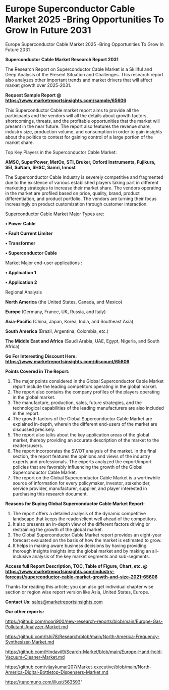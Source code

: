 # Europe Superconductor Cable Market 2025 -Bring Opportunities To Grow In Future 2031
Europe Superconductor Cable Market 2025 -Bring Opportunities To Grow In Future 2031

<strong>Superconductor Cable Market Research Report 2031</strong>

The Research Report on Superconductor Cable Market is a Skillful and Deep Analysis of the Present Situation and Challenges. This research report also analyzes other important trends and market drivers that will affect market growth over 2025-2031.

<strong>Request Sample Report @ <a href=https://www.marketreportsinsights.com/sample/65606>https://www.marketreportsinsights.com/sample/65606</a></strong>

This Superconductor Cable market report aims to provide all the participants and the vendors will all the details about growth factors, shortcomings, threats, and the profitable opportunities that the market will present in the near future. The report also features the revenue share, industry size, production volume, and consumption in order to gain insights about the politics to contest for gaining control of a large portion of the market share.

Top Key Players in the Superconductor Cable Market:

<strong>AMSC, SuperPower, MetOx, STI, Bruker, Oxford Instruments, Fujikura, SEI, SuNam, SHSC, Samri, Innost</strong>

The Superconductor Cable Industry is severely competitive and fragmented due to the existence of various established players taking part in different marketing strategies to increase their market share. The vendors operating in the market are profiled based on price, quality, brand, product differentiation, and product portfolio. The vendors are turning their focus increasingly on product customization through customer interaction.

Superconductor Cable Market Major Types are:

<strong>• Power Cable

• Fault Current Limiter

• Transformer

• Superconductor Cable</strong>

Market Major end-user applications :

<strong>• Application 1

• Application 2</strong>

Regional Analysis

</u><strong><b>North America</b></strong> (the United States, Canada, and Mexico)

<strong><b>Europe </b></strong>(Germany, France, UK, Russia, and Italy)

<strong><b>Asia-Pacific</b></strong> (China, Japan, Korea, India, and Southeast Asia)

<strong><b>South America</b></strong> (Brazil, Argentina, Colombia, etc.)

<strong><b>The Middle East and Africa</b></strong> (Saudi Arabia, UAE, Egypt, Nigeria, and South Africa)

<strong>Go For Interesting Discount Here: <a href=https://www.marketreportsinsights.com/discount/65606>https://www.marketreportsinsights.com/discount/65606</a></strong>

<strong>Points Covered in The Report:</strong>
<ol>
  <li>The major points considered in the Global Superconductor Cable Market report include the leading competitors operating in the global market.</li>
  <li>The report also contains the company profiles of the players operating in the global market.</li>
  <li>The manufacture, production, sales, future strategies, and the technological capabilities of the leading manufacturers are also included in the report.</li>
  <li>The growth factors of the Global Superconductor Cable Market are explained in-depth, wherein the different end-users of the market are discussed precisely.</li>
  <li>The report also talks about the key application areas of the global market, thereby providing an accurate description of the market to the readers/users.</li>
  <li>The report incorporates the SWOT analysis of the market. In the final section, the report features the opinions and views of the industry experts and professionals. The experts analyzed the export/import policies that are favorably influencing the growth of the Global Superconductor Cable Market.</li>
  <li>The report on the Global Superconductor Cable Market is a worthwhile source of information for every policymaker, investor, stakeholder, service provider, manufacturer, supplier, and player interested in purchasing this research document.</li>
</ol>
<strong>Reasons for Buying Global Superconductor Cable Market Report:</strong>

<ol>
  <li>The report offers a detailed analysis of the dynamic competitive landscape that keeps the reader/client well ahead of the competitors.</li>
  <li>It also presents an in-depth view of the different factors driving or restraining the growth of the global market.</li>
  <li>The Global Superconductor Cable Market report provides an eight-year forecast evaluated on the basis of how the market is estimated to grow.</li>
  <li>It helps in making aware business decisions by having providing thorough insights insights into the global market and by making an all-inclusive analysis of the key market segments and sub-segments.</li>
</ol>
<strong>Access full Report Description, TOC, Table of Figure, Chart, etc. @ <a href=https://www.marketreportsinsights.com/industry-forecast/superconductor-cable-market-growth-and-size-2021-65606>https://www.marketreportsinsights.com/industry-forecast/superconductor-cable-market-growth-and-size-2021-65606</a></strong>


Thanks for reading this article; you can also get individual chapter wise section or region wise report version like Asia, United States, Europe.

<strong>Contact Us:</strong>
sales@marketreportsinsights.com

<strong>Our other reports:</strong>

<a href=https://github.com/noori900/new-research-reports/blob/main/Europe-Gas-Pollutant-Analyzer-Market.md>https://github.com/noori900/new-research-reports/blob/main/Europe-Gas-Pollutant-Analyzer-Market.md</a>

<a href=https://github.com/Ishi78/Research/blob/main/North-America-Frequency-Synthesizer-Market.md>https://github.com/Ishi78/Research/blob/main/North-America-Frequency-Synthesizer-Market.md</a>

<a href=https://github.com/Hindavii9/Search-Market/blob/main/Europe-Hand-hold-Vacuum-Cleaner-Market.md>https://github.com/Hindavii9/Search-Market/blob/main/Europe-Hand-hold-Vacuum-Cleaner-Market.md</a>

<a href=https://github.com/vijaykumar207/Market-executive/blob/main/North-America-Digital-Bottletop-Dispensers-Market.md>https://github.com/vijaykumar207/Market-executive/blob/main/North-America-Digital-Bottletop-Dispensers-Market.md</a>

<a href=https://tanomuno.com/illust/563593>https://tanomuno.com/illust/563593</a>"
